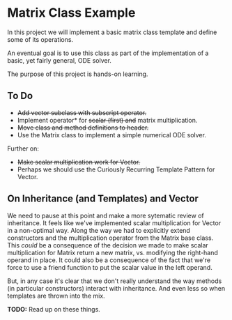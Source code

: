 # Matrix Class Example

In this project we will implement a basic matrix class template
and define some of its operations.

An eventual goal is to use this class as part of the implementation
of a basic, yet fairly general, ODE solver.

The purpose of this project is hands-on learning.

## To Do

- ~~Add vector subclass with subscript operator.~~
- Implement operator\* for ~~scalar (first) and~~ matrix multiplication.
- ~~Move class and method definitions to header.~~
- Use the Matrix class to implement a simple numerical ODE solver.

Further on:

- ~~Make scalar multiplication work for Vector.~~
- Perhaps we should use the Curiously Recurring Template Pattern for Vector.

## On Inheritance (and Templates) and Vector

We need to pause at this point and make a more sytematic review of
inheritance. It feels like we've implemented scalar multiplication for Vector
in a non-optimal way. Along the way we had to explicitly extend constructors
and the multiplication operator from the Matrix base class. This _could_ be
a consequence of the decision we made to make scalar multiplication for Matrix
return a new matrix, vs. modifying the right-hand operand in place. It could
also be a consequence of the fact that we're force to use a friend function to
put the scalar value in the left operand.

But, in any case it's clear that we don't really understand the way methods
(in particular constructors) interact with inheritance. And even less so when
templates are thrown into the mix.

**TODO:** Read up on these things.
